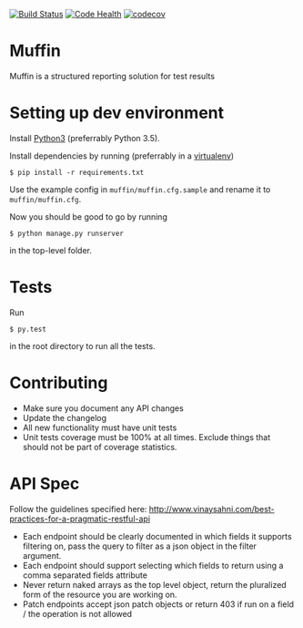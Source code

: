 [![Build Status](https://travis-ci.org/patissiere/muffin.svg?branch=master)](https://travis-ci.org/patissiere/muffin)
[![Code Health](https://landscape.io/github/patissiere/muffin/master/landscape.svg?style=flat)](https://landscape.io/github/patissiere/muffin/master)
[![codecov](https://codecov.io/gh/patissiere/muffin/branch/master/graph/badge.svg)](https://codecov.io/gh/patissiere/muffin)


# Muffin
Muffin is a structured reporting solution for test results

# Setting up dev environment
Install [Python3](https://www.python.org/downloads/) (preferrably Python 3.5).

Install dependencies by running (preferrably in a [virtualenv](https://virtualenv.pypa.io/en/latest/))

	$ pip install -r requirements.txt

Use the example config in `muffin/muffin.cfg.sample` and rename it to `muffin/muffin.cfg`.

Now you should be good to go by running

	$ python manage.py runserver

in the top-level folder.

# Tests
Run

	$ py.test

in the root directory to run all the tests.

# Contributing

- Make sure you document any API changes
- Update the changelog
- All new functionality must have unit tests
- Unit tests coverage must be 100% at all times. Exclude things that should not be part of coverage statistics.

# API Spec

Follow the guidelines specified here:
http://www.vinaysahni.com/best-practices-for-a-pragmatic-restful-api

- Each endpoint should be clearly documented in which fields it supports filtering on, 
pass the query to filter as a json object in the filter argument.
- Each endpoint should support selecting which fields to return using a 
comma separated fields attribute
- Never return naked arrays as the top level object, return the pluralized form of 
the resource you are working on.
- Patch endpoints accept json patch objects or return 403 if run on a 
field / the operation is not allowed
